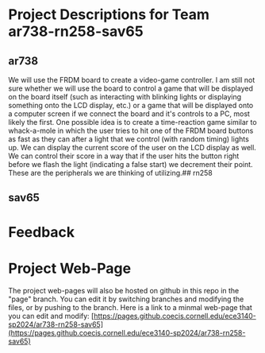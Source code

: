 # Project Descriptions for Team ar738-rn258-sav65

## ar738
We will use the FRDM board to create a video-game controller. I am still not sure whether we will use the board to control a game that will be displayed on the board itself (such as interacting with blinking lights or displaying something onto the LCD display, etc.) or a game that will be displayed onto a computer screen if we connect the board and it's controls to a PC, most likely the first. One possible idea is to create a time-reaction game similar to whack-a-mole in which the user tries to hit one of the FRDM board buttons as fast as they can after a light that we control (with random timing) lights up. We can display the current score of the user on the LCD display as well. We can control their score in a way that if the user hits the button right before we flash the light (indicating a false start) we decrement their point. These are the peripherals we are thinking of utilizing.## rn258
## sav65

# Feedback
# Project Web-Page

The project web-pages will also be hosted on github in this repo in the "page" branch. You can edit it by switching branches and modifying the files, or by pushing to the branch. Here is a link to a minmal web-page that you can edit and modify: [https://pages.github.coecis.cornell.edu/ece3140-sp2024/ar738-rn258-sav65](https://pages.github.coecis.cornell.edu/ece3140-sp2024/ar738-rn258-sav65)
